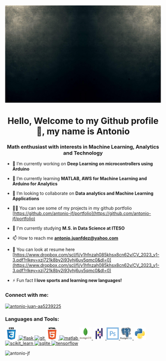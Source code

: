 ![MasterHead](362527.jpg)
<h1 align="center">Hello, Welcome to my Github profile 👋, my name is Antonio</h1>
<h3 align="center">Math enthusiast with interests in Machine Learning, Analytics and Technology</h3>

- 🔭 I’m currently working on **Deep Learning on microcontrollers using Arduino**

- 🌱 I’m currently learning **MATLAB, AWS for Machine Learning and Arduino for Analytics**

- 👯 I’m looking to collaborate on **Data analytics and Machine Learning Applications**

- 👨‍💻 You can see some of my projects in my github portfolio [https://github.com/antonio-jf/portfolio](https://github.com/antonio-jf/portfolio)

- 📝 I'm currently studying **M.S. in Data Science at ITESO**

- 📫 How to reach me **antonio.juanfdez@yahoo.com**

- 📄 You can look at resume here [https://www.dropbox.com/scl/fi/y1hfnzah085khsx8cn62v/CV_2023_v1-3.pdf?rlkey=xzj721k8by2i93yhj6uy5qmc0&dl=0](https://www.dropbox.com/scl/fi/y1hfnzah085khsx8cn62v/CV_2023_v1-3.pdf?rlkey=xzj721k8by2i93yhj6uy5qmc0&dl=0)

- ⚡ Fun fact **I love sports and learning new languages!**

<h3 align="left">Connect with me:</h3>
<p align="left">
<a href="https://linkedin.com/in/antonio-juan-aa5239225" target="blank"><img align="center" src="https://raw.githubusercontent.com/rahuldkjain/github-profile-readme-generator/master/src/images/icons/Social/linked-in-alt.svg" alt="antonio-juan-aa5239225" height="30" width="40" /></a>
</p>

<h3 align="left">Languages and Tools:</h3>
<p align="left"> <a href="https://www.w3schools.com/css/" target="_blank" rel="noreferrer"> <img src="https://raw.githubusercontent.com/devicons/devicon/master/icons/css3/css3-original-wordmark.svg" alt="css3" width="40" height="40"/> </a> <a href="https://flask.palletsprojects.com/" target="_blank" rel="noreferrer"> <img src="https://www.vectorlogo.zone/logos/pocoo_flask/pocoo_flask-icon.svg" alt="flask" width="40" height="40"/> </a> <a href="https://git-scm.com/" target="_blank" rel="noreferrer"> <img src="https://www.vectorlogo.zone/logos/git-scm/git-scm-icon.svg" alt="git" width="40" height="40"/> </a> <a href="https://www.w3.org/html/" target="_blank" rel="noreferrer"> <img src="https://raw.githubusercontent.com/devicons/devicon/master/icons/html5/html5-original-wordmark.svg" alt="html5" width="40" height="40"/> </a> <a href="https://www.mathworks.com/" target="_blank" rel="noreferrer"> <img src="https://upload.wikimedia.org/wikipedia/commons/2/21/Matlab_Logo.png" alt="matlab" width="40" height="40"/> </a> <a href="https://www.mongodb.com/" target="_blank" rel="noreferrer"> <img src="https://raw.githubusercontent.com/devicons/devicon/master/icons/mongodb/mongodb-original-wordmark.svg" alt="mongodb" width="40" height="40"/> </a> <a href="https://pandas.pydata.org/" target="_blank" rel="noreferrer"> <img src="https://raw.githubusercontent.com/devicons/devicon/2ae2a900d2f041da66e950e4d48052658d850630/icons/pandas/pandas-original.svg" alt="pandas" width="40" height="40"/> </a> <a href="https://www.photoshop.com/en" target="_blank" rel="noreferrer"> <img src="https://raw.githubusercontent.com/devicons/devicon/master/icons/photoshop/photoshop-line.svg" alt="photoshop" width="40" height="40"/> </a> <a href="https://www.postgresql.org" target="_blank" rel="noreferrer"> <img src="https://raw.githubusercontent.com/devicons/devicon/master/icons/postgresql/postgresql-original-wordmark.svg" alt="postgresql" width="40" height="40"/> </a> <a href="https://www.python.org" target="_blank" rel="noreferrer"> <img src="https://raw.githubusercontent.com/devicons/devicon/master/icons/python/python-original.svg" alt="python" width="40" height="40"/> </a> <a href="https://scikit-learn.org/" target="_blank" rel="noreferrer"> <img src="https://upload.wikimedia.org/wikipedia/commons/0/05/Scikit_learn_logo_small.svg" alt="scikit_learn" width="40" height="40"/> </a> <a href="https://www.sqlite.org/" target="_blank" rel="noreferrer"> <img src="https://www.vectorlogo.zone/logos/sqlite/sqlite-icon.svg" alt="sqlite" width="40" height="40"/> </a> <a href="https://www.tensorflow.org" target="_blank" rel="noreferrer"> <img src="https://www.vectorlogo.zone/logos/tensorflow/tensorflow-icon.svg" alt="tensorflow" width="40" height="40"/> </a> </p>

<p><img align="center" src="https://github-readme-stats.vercel.app/api/top-langs?username=antonio-jf&show_icons=true&locale=en&layout=compact" alt="antonio-jf" /></p>
